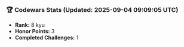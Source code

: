 ### 🏆 Codewars Stats (Updated: 2025-09-04 09:09:05 UTC)

- **Rank:** 8 kyu
- **Honor Points:** 3
- **Completed Challenges:** 1
